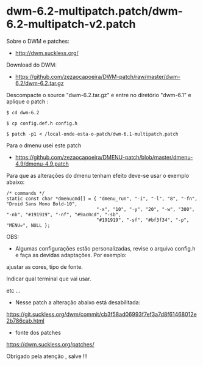 # dwm-6.2-multipatch.patch/dwm-6.2-multipatch-v2.patch

Sobre o DWM e patches:

- http://dwm.suckless.org/

Download do DWM:

- https://github.com/zezaocapoeira/DWM-patch/raw/master/dwm-6.2/dwm-6.2.tar.gz



Descompacte o source "dwm-6.2.tar.gz" e entre no diretório "dwm-6.1" e aplique o patch :

````
$ cd dwm-6.2

$ cp config.def.h config.h

$ patch -p1 < /local-onde-esta-o-patch/dwm-6.1-multipatch.patch

````

Para o dmenu usei este patch

- https://github.com/zezaocapoeira/DMENU-patch/blob/master/dmenu-4.9/dmenu-4.9.patch


Para que as alterações do dmenu tenham efeito deve-se usar o exemplo abaixo:

````
/* commands */
static const char *dmenucmd[] = { "dmenu_run", "-i", "-l", "8", "-fn", "Droid Sans Mono Bold-10",
                                 "-x", "10", "-y", "20", "-w", "300", "-nb", "#191919", "-nf", "#9ac0cd", "-sb",
                                 "#191919", "-sf", "#bf3f34", "-p", "MENU➫", NULL };
````

OBS:

- Algumas configurações estão personalizadas, revise o arquivo config.h e faça as devidas adaptações. Por exemplo:

ajustar as cores, tipo de fonte.

Indicar qual terminal que vai usar.

etc ...

- Nesse patch a alteração abaixo está desabilitada:

https://git.suckless.org/dwm/commit/cb3f58ad06993f7ef3a7d8f61468012e2b786cab.html

- fonte dos patches

https://dwm.suckless.org/patches/


Obrigado pela atenção , salve !!!
